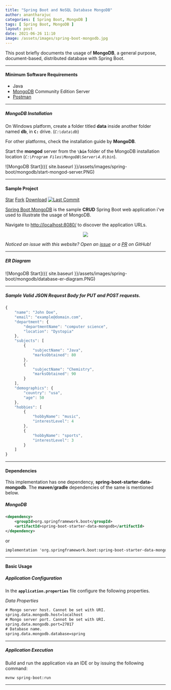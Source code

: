 ```yaml
---
title: "Spring Boot and NoSQL Database MongoDB"
author: anantharajuc
categories: [ Spring Boot, MongoDB ]
tags: [ Spring Boot, MongoDB ]
layout: post
date: 2021-06-26 11:10
image: /assets/images/spring-boot-mongodb.jpg
---
```


This post briefly documents the usage of **MongoDB**, a general purpose, document-based, distributed database with Spring Boot. 

---

#### Minimum Software Requirements

- Java
- [MongoDB](https://docs.mongodb.com/manual/installation/) Community Edition Server
- [Postman](https://www.postman.com/downloads/)

---

##### MongoDB Installation

On Windows platform, create a folder titled **data** inside another folder named **db**, in **`C:`** drive. (*`C:\data\db`*)

For other platforms, check the installation guide by **MongoDB**.

Start the **mongod** server from the **`\bin`** folder of the MongoDB installation location (*`C:\Program Files\MongoDB\Server\4.0\bin`*). 

![MongoDB Start]({{ site.baseurl }}/assets/images/spring-boot/mongodb/start-mongod-server.PNG)  

---

#### Sample Project

<a class="github-button" href="https://github.com/AnanthaRajuC/Spring-Boot-MongoDB" data-icon="octicon-star" data-size="large" data-show-count="true" aria-label="Star AnanthaRajuC/Spring-Boot-MongoDB on GitHub">Star</a>
<a class="github-button" href="https://github.com/AnanthaRajuC/Spring-Boot-MongoDB/fork" data-icon="octicon-repo-forked" data-size="large" data-show-count="true" aria-label="Fork AnanthaRajuC/Spring-Boot-MongoDB on GitHub">Fork</a>
<a class="github-button" href="https://github.com/AnanthaRajuC/Spring-Boot-MongoDB/archive/HEAD.zip" data-icon="octicon-download" data-size="large" aria-label="Download AnanthaRajuC/Spring-Boot-MongoDB on GitHub">Download</a>
<a href="https://github.com/AnanthaRajuC/Spring-Boot-MongoDB/commits/master"><img alt="Last Commit" src="https://img.shields.io/github/last-commit/anantharajuc/Spring-Boot-MongoDB"></a>

[Spring Boot MongoDB](https://github.com/AnanthaRajuC/Spring-Boot-MongoDB) is the sample **CRUD** Spring Boot web application i've used to illustrate the usage of MongoDB.

Navigate to [http://localhost:8080/](http://localhost:8080/) to discover the application URLs.

<div style="text-align:center"><img src="{{ site.baseurl }}/assets/images/spring-boot/mongodb/url.PNG" /></div>

*Noticed an issue with this website? Open an [issue](https://github.com/AnanthaRajuC/Spring-Boot-MongoDB/issues) or a [PR](https://github.com/AnanthaRajuC/Spring-Boot-MongoDB/pulls) on GitHub!*

---

##### ER Diagram

![MongoDB Start]({{ site.baseurl }}/assets/images/spring-boot/mongodb/database-er-diagram.PNG)  

---

##### Sample Valid JSON Request Body for PUT and POST requests.

```javascript
{
    "name": "John Doe",
    "email": "example@domain.com",
    "department": {
        "departmentName": "computer science",
        "location": "Dystopia"
    },
    "subjects": [
        {
            "subjectName": "Java",
            "marksObtained": 80
        },
        {
            "subjectName": "Chemistry",
            "marksObtained": 90
        }
    ],
    "demographics": {
        "country": "usa",
        "age": 50
    },
    "hobbies": [
        {
            "hobbyName": "music",
            "interestLevel": 4
        },
        {
            "hobbyName": "sports",
            "interestLevel": 3
        }
    ]
}
```

---

#### Dependencies

This implementation has one dependency, **spring-boot-starter-data-mongodb**. The **maven**/**gradle** dependencies of the same is mentioned below.

##### MongoDB

~~~xml
<dependency>
	<groupId>org.springframework.boot</groupId>
	<artifactId>spring-boot-starter-data-mongodb</artifactId>
</dependency>
~~~

or

~~~txt
implementation 'org.springframework.boot:spring-boot-starter-data-mongodb'
~~~

---

#### Basic Usage

##### Application Configuration

In the **`application.properties`** file configure the following properties. 

*Data Properties*

~~~txt
# Mongo server host. Cannot be set with URI.
spring.data.mongodb.host=localhost
# Mongo server port. Cannot be set with URI.
spring.data.mongodb.port=27017
# Database name.
spring.data.mongodb.database=spring
~~~

---

##### Application Execution

Build and run the application via an IDE or by issuing the following command:

~~~shell
mvnw spring-boot:run
~~~

---
